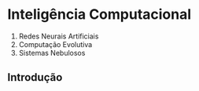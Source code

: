 # Inteligência Computacional

1. Redes Neurais Artificiais
2. Computação Evolutiva
3. Sistemas Nebulosos

## Introdução